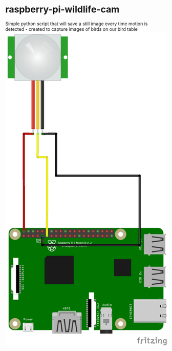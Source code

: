 # raspberry-pi-wildlife-cam
Simple python script that will save a still image every time motion is detected - created to capture images of birds on our bird table
![Wire Diag](https://github.com/STATEDLIGHT/raspberry-pi-wildlife-cam/blob/master/birdcam_diag.png)

